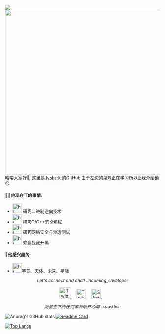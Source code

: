 <img src="https://cdn.lyshark.com/archive/readme/MySvgs/header.svg">
<img align="right" src="/Image/lyshark.png" width='553px' height='536px'>

哈喽大家好:wave:, 这里是[ lyshark ](https://lyshark.cnblogs.com)的GitHub 由于左边的菜鸡正在学习所以让我介绍他:no_mouth:


#### 👨‍💻他现在干的事情:

- <img src="https://cdn.lyshark.com/archive/readme/Image/dac15_frog.gif" width="30px" alt="hi"> 研究二进制逆向技术
- <img src="https://cdn.lyshark.com/archive/readme/Image/happy.gif" width="30px" alt="hi"> 研究C/C++安全编程
- <img src="https://cdn.lyshark.com/archive/readme/Image/huff.gif" width="30px" alt="hi"> 研究网络安全与渗透测试
- <img src="https://cdn.lyshark.com/archive/readme/Image/stars.gif" width="30px" alt="hi"> ~~欢迎找我开黑~~

#### :green_heart:他感兴趣的:

- <img src="https://cdn.lyshark.com/archive/readme/Image/snort.gif" width="30px" alt="hi">宇宙、天体、未来、星际

<p align="center"> 
  <i> Let's connect and chat! :incoming_envelope: </i>
</p>

<p align="center">
  <a href="https://twitter.com/"><img src="https://cdn.lyshark.com/archive/readme/MySvgs/twitter.svg" width="35px" alt="Twitter">     </a> &nbsp; &nbsp;
  <a href="https://t.me/"><img src="https://cdn.lyshark.com/archive/readme/MySvgs/telegram.svg" width="30px" alt="Telegram">    </a> &nbsp; &nbsp;
  <a href="https://steamcommunity.com/"><img src="https://cdn.lyshark.com/archive/readme/MySvgs/steam.svg" width="30px" alt="Steam">    </a> &nbsp; &nbsp;
</p>

<p align="center">
  <i> 向星空下的任何事物敞开心扉 :sparkles: </i>
</p>

![Anurag's GitHub stats](https://github-readme-stats.vercel.app/api?username=lyshark&hide=contribs,prs)
[![Readme Card](https://github-readme-stats.vercel.app/api/pin/?username=anuraghazra&repo=github-readme-stats)](https://github.com/anuraghazra/github-readme-stats)

[![Top Langs](https://github-readme-stats.vercel.app/api/top-langs/?username=anuraghazra&layout=compact)](https://github.com/anuraghazra/github-readme-stats)
